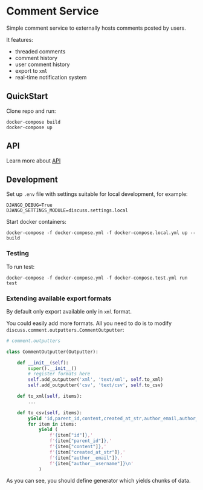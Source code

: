 # Comment Service

Simple comment service to externally hosts comments posted by users.

It features:
- threaded comments
- comment history
- user comment history
- export to `xml`
- real-time notification system


## QuickStart

Clone repo and run:
```
docker-compose build
docker-compose up
```


## API

Learn more about [API](docs/API.md)


## Development

Set up `.env` file with settings suitable for local development, for example:

```
DJANGO_DEBUG=True
DJANGO_SETTINGS_MODULE=discuss.settings.local
```

Start docker containers:
```
docker-compose -f docker-compose.yml -f docker-compose.local.yml up --build
```


### Testing

To run test:
```
docker-compose -f docker-compose.yml -f docker-compose.test.yml run test
```


### Extending available export formats

By default only export available only in `xml` format.

You could easily add more formats.
All you need to do is to modify `discuss.comment.outputters.CommentOutputter`:

```python
# comment.outputters

class CommentOutputter(Outputter):

    def __init__(self):
        super().__init__()
        # register formats here
        self.add_outputter('xml', 'text/xml', self.to_xml)
        self.add_outputter('csv', 'text/csv', self.to_csv)

    def to_xml(self, items):
        ...

    def to_csv(self, items):
        yield 'id,parent_id,content,created_at_str,author_email,author_username\n'
        for item in items:
            yield (
                f'{item["id"]},'
                f'{item["parent_id"]},'
                f'{item["content"]},'
                f'{item["created_at_str"]},'
                f'{item["author__email"]},'
                f'{item["author__username"]}\n'
            )

```

As you can see, you should define generator which yields chunks of data.